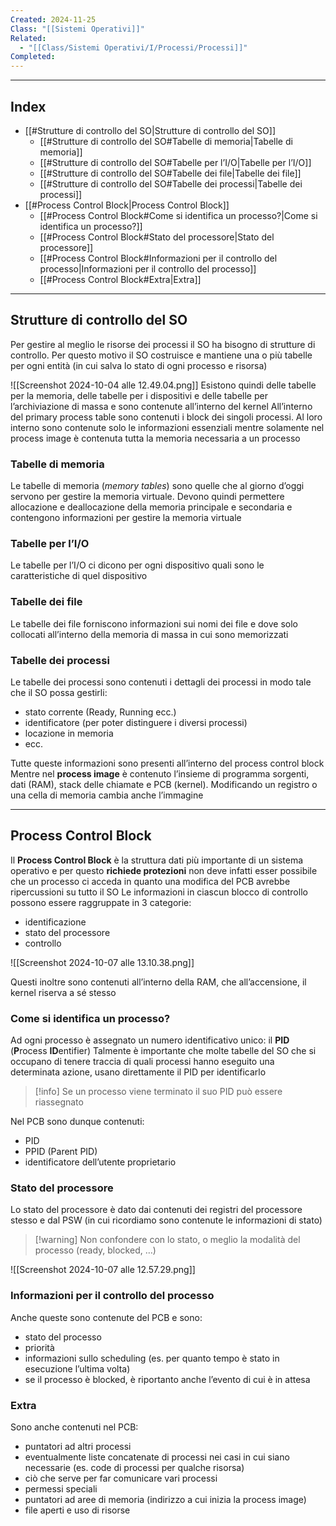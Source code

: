 ```yaml
---
Created: 2024-11-25
Class: "[[Sistemi Operativi]]"
Related:
  - "[[Class/Sistemi Operativi/I/Processi/Processi]]"
Completed: 
---
```

---
## Index
- [[#Strutture di controllo del SO|Strutture di controllo del SO]]
	- [[#Strutture di controllo del SO#Tabelle di memoria|Tabelle di memoria]]
	- [[#Strutture di controllo del SO#Tabelle per l’I/O|Tabelle per l’I/O]]
	- [[#Strutture di controllo del SO#Tabelle dei file|Tabelle dei file]]
	- [[#Strutture di controllo del SO#Tabelle dei processi|Tabelle dei processi]]
- [[#Process Control Block|Process Control Block]]
	- [[#Process Control Block#Come si identifica un processo?|Come si identifica un processo?]]
	- [[#Process Control Block#Stato del processore|Stato del processore]]
	- [[#Process Control Block#Informazioni per il controllo del processo|Informazioni per il controllo del processo]]
	- [[#Process Control Block#Extra|Extra]]
---
## Strutture di controllo del SO
Per gestire al meglio le risorse dei processi il SO ha bisogno di strutture di controllo. Per questo motivo il SO costruisce e mantiene una o più tabelle per ogni entità (in cui salva lo stato di ogni processo e risorsa)

![[Screenshot 2024-10-04 alle 12.49.04.png]]
Esistono quindi delle tabelle per la memoria, delle tabelle per i dispositivi e delle tabelle per l’archiviazione di massa e sono contenute all’interno del kernel
All’interno del primary process table sono contenuti i block dei singoli processi. Al loro interno sono contenute solo le informazioni essenziali mentre solamente nel process image è contenuta tutta la memoria necessaria a un processo

### Tabelle di memoria
Le tabelle di memoria (*memory tables*) sono quelle che al giorno d’oggi servono per gestire la memoria virtuale.
Devono quindi permettere allocazione e deallocazione della memoria principale e secondaria e contengono informazioni per gestire la memoria virtuale

### Tabelle per l’I/O
Le tabelle per l’I/O ci dicono per ogni dispositivo  quali sono le caratteristiche di quel dispositivo

### Tabelle dei file
Le tabelle dei file forniscono informazioni sui nomi dei file e dove solo collocati all’interno della memoria di massa in cui sono memorizzati

### Tabelle dei processi
Le tabelle dei processi sono contenuti i dettagli dei processi in modo tale che il SO possa gestirli:
- stato corrente (Ready, Running ecc.)
- identificatore (per poter distinguere i diversi processi)
- locazione in memoria
- ecc.

Tutte queste informazioni sono presenti all’interno del process control block
Mentre nel **process image** è contenuto l’insieme di programma sorgenti, dati (RAM), stack delle chiamate e PCB (kernel). Modificando un registro o una cella di memoria cambia anche l’immagine

---
## Process Control Block
Il **Process Control Block** è la struttura dati più importante di un sistema operativo e per questo **richiede protezioni** non deve infatti esser possibile che un processo ci acceda in quanto una modifica del PCB avrebbe ripercussioni su tutto il SO
Le informazioni in ciascun blocco di controllo possono essere raggruppate in 3 categorie:
- identificazione
- stato del processore
- controllo

![[Screenshot 2024-10-07 alle 13.10.38.png]]

Questi inoltre sono contenuti all’interno della RAM, che all’accensione, il kernel riserva a sé stesso

### Come si identifica un processo?
Ad ogni processo è assegnato un numero identificativo unico: il **PID** (**P**rocess **ID**entifier)
Talmente è importante che molte tabelle del SO che si occupano di tenere traccia di quali processi hanno eseguito una determinata azione, usano direttamente il PID per identificarlo

> [!info] Se un processo viene terminato il suo PID può essere riassegnato

Nel PCB sono dunque contenuti:
- PID
- PPID (Parent PID)
- identificatore dell’utente proprietario

### Stato del processore
Lo stato del processore è dato dai contenuti dei registri del processore stesso e dal PSW (in cui ricordiamo sono contenute le informazioni di stato)

>[!warning] Non confondere con lo stato, o meglio la modalità del processo (ready, blocked, …)

![[Screenshot 2024-10-07 alle 12.57.29.png]]

### Informazioni per il controllo del processo
Anche queste sono contenute del PCB e sono:
- stato del processo
- priorità
- informazioni sullo scheduling (es. per quanto tempo è stato in esecuzione l’ultima volta)
- se il processo è blocked, è riportanto anche l’evento di cui è in attesa

### Extra
Sono anche contenuti nel PCB:
- puntatori  ad altri processi
- eventualmente liste concatenate di processi nei casi in cui siano necessarie (es. code di processi per qualche risorsa)
- ciò che serve per far comunicare vari processi
- permessi speciali
- puntatori ad aree di memoria (indirizzo a cui inizia la process image)
- file aperti e uso di risorse

